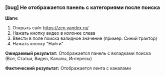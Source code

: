 ### [bug] Не отображается панель с категориями после поиска

**Шаги:**
1. Открыть сайт https://zen.yandex.ru/
2. Нажать кнопку видео в колонке слева
3. Ввести в поле поиска валидное значение (пример: Синий трактор)
4. Нажать кнопку "Найти"

**Ожидаемый результат:**
Отображается панель с вкладками поиска (Все, Статьи, Видео, Каналы, Интересы)

**Фактический результат:**
Отображается лента с каналами